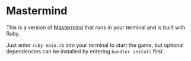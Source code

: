 # Mastermind

This is a version of [Mastermind](https://en.wikipedia.org/wiki/Mastermind_(board_game)) that runs in your terminal and is built with Ruby.

Just enter `ruby main.rb` into your terminal to start the game, but optional dependencies can be installed by entering `bundler install` first.
